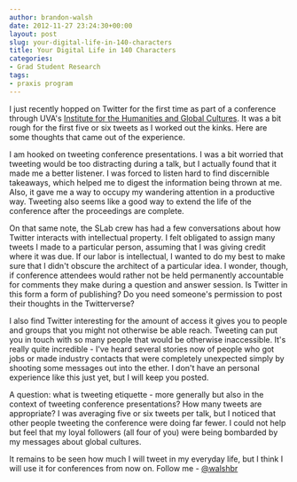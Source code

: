 ```yaml
---
author: brandon-walsh
date: 2012-11-27 23:24:30+00:00
layout: post
slug: your-digital-life-in-140-characters
title: Your Digital Life in 140 Characters
categories:
- Grad Student Research
tags:
- praxis program
---
```


I just recently hopped on Twitter for the first time as part of a conference through UVA's [Institute for the Humanities and Global Cultures](http://www.virginia.edu/humanities/). It was a bit rough for the first five or six tweets as I worked out the kinks. Here are some thoughts that came out of the experience.

I am hooked on tweeting conference presentations. I was a bit worried that tweeting would be too distracting during a talk, but I actually found that it made me a better listener. I was forced to listen hard to find discernible takeaways, which helped me to digest the information being thrown at me. Also, it gave me a way to occupy my wandering attention in a productive way. Tweeting also seems like a good way to extend the life of the conference after the proceedings are complete.

On that same note, the SLab crew has had a few conversations about how Twitter interacts with intellectual property. I felt obligated to assign many tweets I made to a particular person, assuming that I was giving credit where it was due. If our labor is intellectual, I wanted to do my best to make sure that I didn't obscure the architect of a particular idea. I wonder, though, if conference attendees would rather not be held permanently accountable for comments they make during a question and answer session. Is Twitter in this form a form of publishing? Do you need someone's permission to post their thoughts in the Twitterverse?

I also find Twitter interesting for the amount of access it gives you to people and groups that you might not otherwise be able reach. Tweeting can put you in touch with so many people that would be otherwise inaccessible. It's really quite incredible - I've heard several stories now of people who got jobs or made industry contacts that were completely unexpected simply by shooting some messages out into the ether. I don't have an personal experience like this just yet, but I will keep you posted.

A question: what is tweeting etiquette - more generally but also in the context of tweeting conference presentations? How many tweets are appropriate? I was averaging five or six tweets per talk, but I noticed that other people tweeting the conference were doing far fewer. I could not help but feel that my loyal followers (all four of you) were being bombarded by my messages about global cultures.

It remains to be seen how much I will tweet in my everyday life, but I think I will use it for conferences from now on. Follow me - [@walshbr](https://twitter.com/walshbr)
